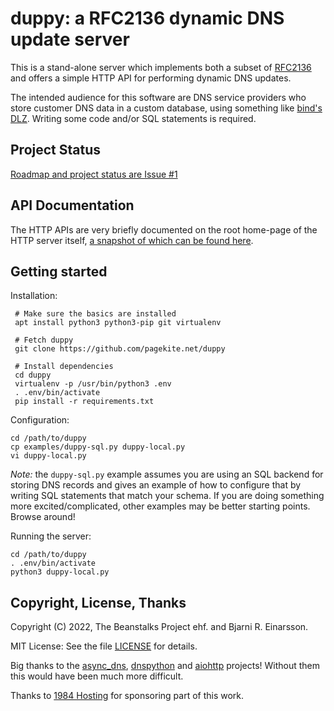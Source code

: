 # duppy: a RFC2136 dynamic DNS update server

This is a stand-alone server which implements both a subset of
[RFC2136](https://datatracker.ietf.org/doc/html/rfc2136) and offers
a simple HTTP API for performing dynamic DNS updates.

The intended audience for this software are DNS service providers
who store customer DNS data in a custom database, using something
like [bind's DLZ](https://kb.isc.org/docs/aa-00995). Writing some
code and/or SQL statements is required.


## Project Status

[Roadmap and project status are Issue #1](https://github.com/pagekite/duppy/issues/1)


## API Documentation

The HTTP APIs are very briefly documented on the root home-page of
the HTTP server itself,
[a snapshot of which can be found here](doc/welcome.html).


## Getting started

Installation:

     # Make sure the basics are installed
     apt install python3 python3-pip git virtualenv

     # Fetch duppy
     git clone https://github.com/pagekite.net/duppy

     # Install dependencies
     cd duppy
     virtualenv -p /usr/bin/python3 .env
     . .env/bin/activate
     pip install -r requirements.txt

Configuration:

    cd /path/to/duppy
    cp examples/duppy-sql.py duppy-local.py
    vi duppy-local.py

*Note:* the `duppy-sql.py` example assumes you are using an SQL backend
for storing DNS records and gives an example of how to configure that by
writing SQL statements that match your schema. If you are doing
something more excited/complicated, other examples may be better starting
points. Browse around!

Running the server:

    cd /path/to/duppy
    . .env/bin/activate
    python3 duppy-local.py


## Copyright, License, Thanks

Copyright (C) 2022, The Beanstalks Project ehf. and Bjarni R. Einarsson.

MIT License: See the file [LICENSE](LICENSE) for details.

Big thanks to the
[async_dns](https://github.com/gera2ld/async_dns),
[dnspython](https://www.dnspython.org/) and
[aiohttp](https://docs.aiohttp.org/) projects! Without them this
would have been much more difficult.

Thanks to [1984 Hosting](https://1984.hosting/) for sponsoring part
of this work.
